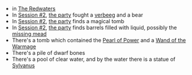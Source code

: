 - in [The Redwaters](/pages/redwaters)
- In [Session #2](#session-2), [the party](/pages/party) fought a [verbeeg](/pages/verbeeg) and a bear
- In [Session #2](#session-2), [the party](/pages/party) finds a magical tomb
- In [Session #2](#session-2), [the party](/pages/party) finds barrels filled with liquid, possibly the [missing mead](/pages/missing-mead)
- There's a tomb which contained the [Pearl of Power](/pages/pearl-of-power) and a [Wand of the Warmage](/pages/wand-of-the-warmage)
- There's a pile of dwarf bones
- There's a pool of clear water, and by the water there is a statue of [Sylvanus](/pages/sylvanus-the-god-of-nature)

